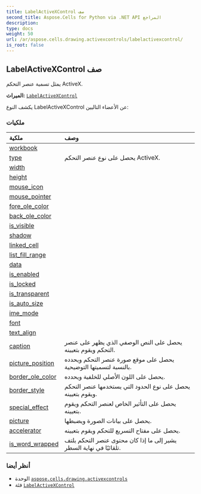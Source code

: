 ```yaml
---
title: LabelActiveXControl صف
second_title: Aspose.Cells for Python via .NET API المراجع
description:
type: docs
weight: 50
url: /ar/aspose.cells.drawing.activexcontrols/labelactivexcontrol/
is_root: false
---
```

##  LabelActiveXControl صف
يمثل تسمية عنصر التحكم ActiveX.



**الميراث:** [`LabelActiveXControl`](/cells/python-net/ar/aspose.cells.drawing.activexcontrols/labelactivexcontrol)



يكشف النوع LabelActiveXControl عن الأعضاء التاليين:

###  ملكيات
| ملكية| وصف|
| :- | :- |
| [workbook](/cells/python-net/ar/aspose.cells.drawing.activexcontrols/labelactivexcontrol/workbook) |  |
| [type](/cells/python-net/ar/aspose.cells.drawing.activexcontrols/labelactivexcontrol/type) | يحصل على نوع عنصر التحكم ActiveX.|
| [width](/cells/python-net/ar/aspose.cells.drawing.activexcontrols/labelactivexcontrol/width) |  |
| [height](/cells/python-net/ar/aspose.cells.drawing.activexcontrols/labelactivexcontrol/height) |  |
| [mouse_icon](/cells/python-net/ar/aspose.cells.drawing.activexcontrols/labelactivexcontrol/mouse_icon) |  |
| [mouse_pointer](/cells/python-net/ar/aspose.cells.drawing.activexcontrols/labelactivexcontrol/mouse_pointer) |  |
| [fore_ole_color](/cells/python-net/ar/aspose.cells.drawing.activexcontrols/labelactivexcontrol/fore_ole_color) |  |
| [back_ole_color](/cells/python-net/ar/aspose.cells.drawing.activexcontrols/labelactivexcontrol/back_ole_color) |  |
| [is_visible](/cells/python-net/ar/aspose.cells.drawing.activexcontrols/labelactivexcontrol/is_visible) |  |
| [shadow](/cells/python-net/ar/aspose.cells.drawing.activexcontrols/labelactivexcontrol/shadow) |  |
| [linked_cell](/cells/python-net/ar/aspose.cells.drawing.activexcontrols/labelactivexcontrol/linked_cell) |  |
| [list_fill_range](/cells/python-net/ar/aspose.cells.drawing.activexcontrols/labelactivexcontrol/list_fill_range) |  |
| [data](/cells/python-net/ar/aspose.cells.drawing.activexcontrols/labelactivexcontrol/data) |  |
| [is_enabled](/cells/python-net/ar/aspose.cells.drawing.activexcontrols/labelactivexcontrol/is_enabled) |  |
| [is_locked](/cells/python-net/ar/aspose.cells.drawing.activexcontrols/labelactivexcontrol/is_locked) |  |
| [is_transparent](/cells/python-net/ar/aspose.cells.drawing.activexcontrols/labelactivexcontrol/is_transparent) |  |
| [is_auto_size](/cells/python-net/ar/aspose.cells.drawing.activexcontrols/labelactivexcontrol/is_auto_size) |  |
| [ime_mode](/cells/python-net/ar/aspose.cells.drawing.activexcontrols/labelactivexcontrol/ime_mode) |  |
| [font](/cells/python-net/ar/aspose.cells.drawing.activexcontrols/labelactivexcontrol/font) |  |
| [text_align](/cells/python-net/ar/aspose.cells.drawing.activexcontrols/labelactivexcontrol/text_align) |  |
| [caption](/cells/python-net/ar/aspose.cells.drawing.activexcontrols/labelactivexcontrol/caption) | يحصل على النص الوصفي الذي يظهر على عنصر التحكم ويقوم بتعيينه.|
| [picture_position](/cells/python-net/ar/aspose.cells.drawing.activexcontrols/labelactivexcontrol/picture_position) |يحصل على موقع صورة عنصر التحكم ويحدده بالنسبة لتسميتها التوضيحية.|
| [border_ole_color](/cells/python-net/ar/aspose.cells.drawing.activexcontrols/labelactivexcontrol/border_ole_color) | يحصل على اللون الأصلي للخلفية ويحدده.|
| [border_style](/cells/python-net/ar/aspose.cells.drawing.activexcontrols/labelactivexcontrol/border_style) | يحصل على نوع الحدود التي يستخدمها عنصر التحكم ويقوم بتعيينه.|
| [special_effect](/cells/python-net/ar/aspose.cells.drawing.activexcontrols/labelactivexcontrol/special_effect) | يحصل على التأثير الخاص لعنصر التحكم ويقوم بتعيينه.|
| [picture](/cells/python-net/ar/aspose.cells.drawing.activexcontrols/labelactivexcontrol/picture) | يحصل على بيانات الصورة ويضبطها.|
| [accelerator](/cells/python-net/ar/aspose.cells.drawing.activexcontrols/labelactivexcontrol/accelerator) | يحصل على مفتاح التسريع للتحكم ويقوم بتعيينه.|
| [is_word_wrapped](/cells/python-net/ar/aspose.cells.drawing.activexcontrols/labelactivexcontrol/is_word_wrapped) | يشير إلى ما إذا كان محتوى عنصر التحكم يلتف تلقائيًا في نهاية السطر.|



###  أنظر أيضا
* الوحدة [`aspose.cells.drawing.activexcontrols`](..)
* فئة [`LabelActiveXControl`](/cells/python-net/ar/aspose.cells.drawing.activexcontrols/labelactivexcontrol)
